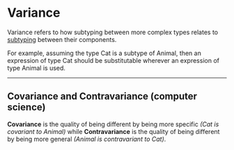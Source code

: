 # Variance

Variance refers to how subtyping between more complex types relates to [subtyping](https://en.wikipedia.org/wiki/Subtyping) between their components.

For example, assuming the type Cat is a subtype of Animal, then an expression of type Cat should be substitutable wherever an expression of type Animal is used.

---

## Covariance and Contravariance (computer science)

**Covariance** is the quality of being different by being more specific _(Cat is covariant to Animal)_ while **Contravariance** is the quality of being different by being more general _(Animal is contravariant to Cat)_.
